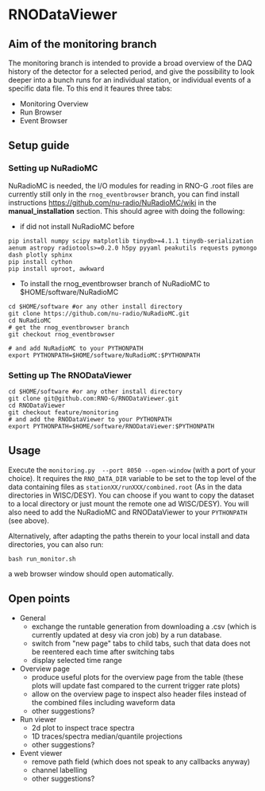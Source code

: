 # RNODataViewer

## Aim of the monitoring branch
The monitoring branch is intended to provide a broad overview of the DAQ history of the detector for a selected period, and give the possibility to look deeper into a bunch runs for an individual station, or individual events of a specific data file. To this end it feaures three tabs:
* Monitoring Overview
* Run Browser
* Event Browser

## Setup guide
### Setting up NuRadioMC
NuRadioMC is needed, the I/O modules for reading in RNO-G .root files are currently still only in the ```rnog_eventbrowser``` branch, you can find install instructions https://github.com/nu-radio/NuRadioMC/wiki in the **manual_installation** section. This should agree with doing the following:

- if did not install NuRadioMC before
```
pip install numpy scipy matplotlib tinydb>=4.1.1 tinydb-serialization aenum astropy radiotools>=0.2.0 h5py pyyaml peakutils requests pymongo dash plotly sphinx
pip install cython
pip install uproot, awkward
```
- To install the rnog_eventbrowser branch of NuRadioMC to $HOME/software/NuRadioMC
```
cd $HOME/software #or any other install directory
git clone https://github.com/nu-radio/NuRadioMC.git
cd NuRadioMC
# get the rnog_eventbrowser branch
git checkout rnog_eventbrowser

# and add NuRadioMC to your PYTHONPATH
export PYTHONPATH=$HOME/software/NuRadioMC:$PYTHONPATH
```
### Setting up The RNODataViewer
```
cd $HOME/software #or any other install directory
git clone git@github.com:RNO-G/RNODataViewer.git
cd RNODataViewer
git checkout feature/monitoring
# and add the RNODataViewer to your PYTHONPATH
export PYTHONPATH=$HOME/software/RNODataViewer:$PYTHONPATH
```
## Usage
Execute the ```monitoring.py  --port 8050 --open-window``` (with a port of your choice). It requires the `RNO_DATA_DIR` variable to be set to the top level of the data containing files as `stationXX/runXXX/combined.root` (As in the data directories in WISC/DESY). You can choose if you want to copy the dataset to a local directory or just mount the remote one ad WISC/DESY). You will also need to add the NuRadioMC and RNODataViewer to your `PYTHONPATH` (see above).

Alternatively, after adapting the paths therein to your local install and data directories, you can also run:
```
bash run_monitor.sh
```
a web browser window should open automatically.

## Open points
- General
  - exchange the runtable generation from downloading a .csv (which is currently updated at desy via cron job) by a run database.
  - switch from "new page" tabs to child tabs, such that data does not be reentered each time after switching tabs
  - display selected time range
- Overview page
  - produce useful plots for the overview page from the table (these plots will update fast compared to the current trigger rate plots)
  - allow on the overview page to inspect also header files instead of the combined files including waveform data
  - other suggestions?
- Run viewer
  - 2d plot to inspect trace spectra
  - 1D traces/spectra median/quantile projections
  - other suggestions?  
- Event viewer
  - remove path field (which does not speak to any callbacks anyway)
  - channel labelling
  - other suggestions?   
